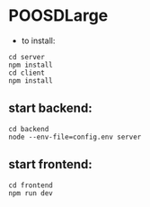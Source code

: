 # POOSDLarge
- to install:
~~~
cd server
npm install
cd client
npm install
~~~


## start backend:
~~~
cd backend
node --env-file=config.env server
~~~

## start frontend:
~~~
cd frontend
npm run dev
~~~
